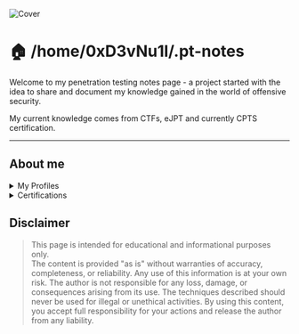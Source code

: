 ![Cover](https://images.unsplash.com/photo-1514168757508-07ffe9ae125b?crop=entropy&cs=srgb&fm=jpg&ixid=M3wxOTcwMjR8MHwxfHNlYXJjaHwzfHxoYWNraW5nfGVufDB8fHx8MTcyMjUxNjMyMHww&ixlib=rb-4.0.3&q=85)


# 🏠 /home/0xD3vNu1l/.pt-notes



Welcome to my penetration testing notes page - a project started with the idea to share and document my knowledge gained in the world of offensive security.

My current knowledge comes from CTFs, eJPT and currently CPTS certification.

***

## **About me**
<details>

<summary>My Profiles</summary>

[LinkedIn](https://it.linkedin.com/in/jose-miguel-romero-flores), [GitHub](https://github.com/0xD3vNu1l),  [TryHackMe](https://tryhackme.com/p/0xD3vNu1l)&#x20;

</details>


<details>

<summary>Certifications</summary>

[eJPT](https://certs.ine.com/3adc5ed1-3758-4a19-a59a-827d27782417#acc.tF0zCEur), [TryHackMe](https://drive.google.com/file/d/1lWhruT8qNXXuzu1oaRSE2-6tINK_q-Nz/view?usp=drive_link), [CHEE](https://drive.google.com/file/d/1Evn-1J0QwxXv2yDf0bZPVlSokhM38SDr/view?usp=drive_link), [CPHEE](https://drive.google.com/file/d/1S4g-rBNbQz0oD1u-daFkobCSh26gSqCv/view?usp=drive_link)

</details>

## **Disclaimer**

> This page is intended for educational and informational purposes only.\
> The content is provided "as is" without warranties of accuracy, completeness, or reliability. Any use of this information is at your own risk. The author is not responsible for any loss, damage, or consequences arising from its use. The techniques described should never be used for illegal or unethical activities. By using this content, you accept full responsibility for your actions and release the author from any liability.
